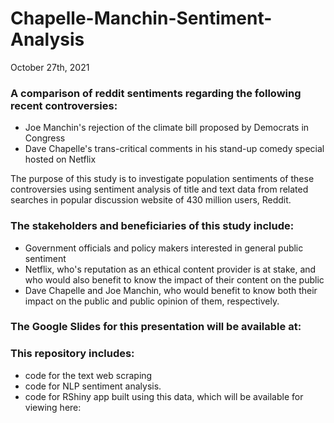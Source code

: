 # Chapelle-Manchin-Sentiment-Analysis

October 27th, 2021

### A comparison of reddit sentiments regarding the following recent controversies:  
- Joe Manchin's rejection of the climate bill proposed by Democrats in Congress
- Dave Chapelle's trans-critical comments in his stand-up comedy special hosted on Netflix

The purpose of this study is to investigate population sentiments of these controversies 
using sentiment analysis of title and text data from related searches in
popular discussion website of 430 million users, Reddit.

### The stakeholders and beneficiaries of this study include:
- Government officials and policy makers interested in general public sentiment
- Netflix, who's reputation as an ethical content provider is at stake, and 
who would also benefit to know the impact of their content on the public
- Dave Chapelle and Joe Manchin, who would benefit to know both 
their impact on the public and public opinion of them, respectively.


### The Google Slides for this presentation will be available at:


### This repository includes: 
- code for the text web scraping
- code for NLP sentiment analysis.
- code for RShiny app built using this data, which will be available for viewing here:
